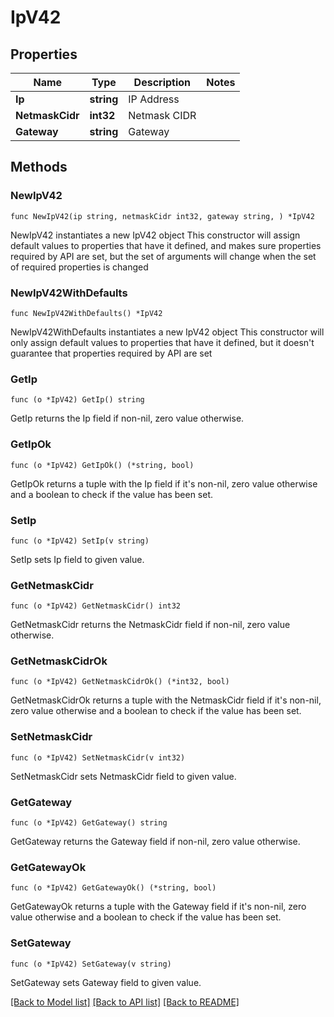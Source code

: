 # IpV42

## Properties

Name | Type | Description | Notes
------------ | ------------- | ------------- | -------------
**Ip** | **string** | IP Address | 
**NetmaskCidr** | **int32** | Netmask CIDR | 
**Gateway** | **string** | Gateway | 

## Methods

### NewIpV42

`func NewIpV42(ip string, netmaskCidr int32, gateway string, ) *IpV42`

NewIpV42 instantiates a new IpV42 object
This constructor will assign default values to properties that have it defined,
and makes sure properties required by API are set, but the set of arguments
will change when the set of required properties is changed

### NewIpV42WithDefaults

`func NewIpV42WithDefaults() *IpV42`

NewIpV42WithDefaults instantiates a new IpV42 object
This constructor will only assign default values to properties that have it defined,
but it doesn't guarantee that properties required by API are set

### GetIp

`func (o *IpV42) GetIp() string`

GetIp returns the Ip field if non-nil, zero value otherwise.

### GetIpOk

`func (o *IpV42) GetIpOk() (*string, bool)`

GetIpOk returns a tuple with the Ip field if it's non-nil, zero value otherwise
and a boolean to check if the value has been set.

### SetIp

`func (o *IpV42) SetIp(v string)`

SetIp sets Ip field to given value.


### GetNetmaskCidr

`func (o *IpV42) GetNetmaskCidr() int32`

GetNetmaskCidr returns the NetmaskCidr field if non-nil, zero value otherwise.

### GetNetmaskCidrOk

`func (o *IpV42) GetNetmaskCidrOk() (*int32, bool)`

GetNetmaskCidrOk returns a tuple with the NetmaskCidr field if it's non-nil, zero value otherwise
and a boolean to check if the value has been set.

### SetNetmaskCidr

`func (o *IpV42) SetNetmaskCidr(v int32)`

SetNetmaskCidr sets NetmaskCidr field to given value.


### GetGateway

`func (o *IpV42) GetGateway() string`

GetGateway returns the Gateway field if non-nil, zero value otherwise.

### GetGatewayOk

`func (o *IpV42) GetGatewayOk() (*string, bool)`

GetGatewayOk returns a tuple with the Gateway field if it's non-nil, zero value otherwise
and a boolean to check if the value has been set.

### SetGateway

`func (o *IpV42) SetGateway(v string)`

SetGateway sets Gateway field to given value.



[[Back to Model list]](../README.md#documentation-for-models) [[Back to API list]](../README.md#documentation-for-api-endpoints) [[Back to README]](../README.md)


